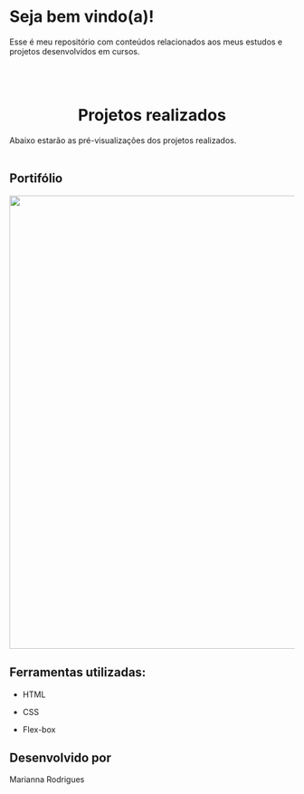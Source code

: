 # Seja bem vindo(a)!
Esse é meu repositório com conteúdos relacionados aos meus estudos e projetos desenvolvidos em cursos.

<br>
<br>

<h1 align="center">Projetos realizados</h1>
Abaixo estarão as pré-visualizações dos projetos realizados.

<br>
<br>

## Portifólio
<div align= "center">
  <img width= "800px" src="https://github.com/mxriannar/estudos/assets/86139436/78b498cc-faa5-48a9-9bf7-e5334c4c038d">
</div>

## Ferramentas utilizadas:

* HTML

* CSS

* Flex-box

## Desenvolvido por
Marianna Rodrigues
